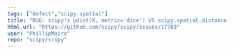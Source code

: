 ```yaml
---
tags: ["defect","scipy.spatial"]
title: "BUG: scipy's pdist(X, metric='dice') VS scipy.spatial.distance.dice() produce different results"
html_url: "https://github.com/scipy/scipy/issues/17703"
user: "PhillipMaire"
repo: "scipy/scipy"
---
```


